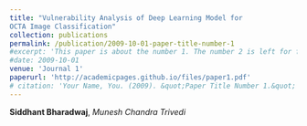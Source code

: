 ```yaml
---
title: "Vulnerability Analysis of Deep Learning Model for
OCTA Image Classification"
collection: publications
permalink: /publication/2009-10-01-paper-title-number-1
#excerpt: 'This paper is about the number 1. The number 2 is left for future work.'
#date: 2009-10-01
venue: 'Journal 1'
paperurl: 'http://academicpages.github.io/files/paper1.pdf'
# citation: 'Your Name, You. (2009). &quot;Paper Title Number 1.&quot; <i>Journal 1</i>. 1(1).'
---
```

**Siddhant Bharadwaj**, *Munesh Chandra Trivedi*<br><br>
<!-- 
Recommended citation: Your Name, You. (2009). "Paper Title Number 1." <i>Journal 1</i>. 1(1). -->
